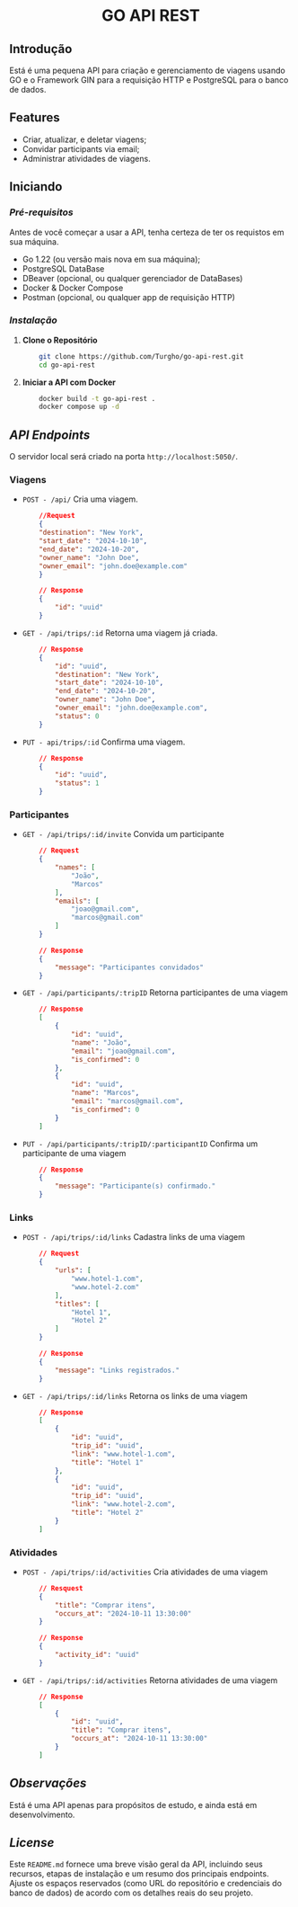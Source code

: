# <center>GO API REST</center>

## **Introdução**

Está é uma pequena API para criação e gerenciamento de viagens usando GO e o Framework GIN para a requisição HTTP e PostgreSQL para o banco de dados.

## **Features**

- Criar, atualizar, e deletar viagens;
- Convidar participants via email;
- Administrar atividades de viagens.

## **Iniciando**

### *Pré-requisitos*

Antes de você começar a usar a API, tenha certeza de ter os requistos em sua máquina.

- Go 1.22 (ou versão mais nova em sua máquina);
- PostgreSQL DataBase
- DBeaver (opcional, ou qualquer gerenciador de DataBases)
- Docker & Docker Compose
- Postman (opcional, ou qualquer app de requisição HTTP)

### *Instalação*

1. **Clone o Repositório**
    ```sh
        git clone https://github.com/Turgho/go-api-rest.git
        cd go-api-rest
    ```

2. **Iniciar a API com Docker**
    ```sh
        docker build -t go-api-rest .
        docker compose up -d
    ```

## *API Endpoints*

O servidor local será criado na porta `http://localhost:5050/`.

### Viagens

- `POST - /api/`
        Cria uma viagem.
    ```json
        //Request   
        {
        "destination": "New York",
        "start_date": "2024-10-10",
        "end_date": "2024-10-20",
        "owner_name": "John Doe",
        "owner_email": "john.doe@example.com"
        } 
    ```
    ```json
        // Response
        {
            "id": "uuid"
        }
    ```

- `GET - /api/trips/:id`
        Retorna uma viagem já criada.
    ```json
        // Response
        {
            "id": "uuid",
            "destination": "New York",
            "start_date": "2024-10-10",
            "end_date": "2024-10-20",
            "owner_name": "John Doe",
            "owner_email": "john.doe@example.com",
            "status": 0
        }
    ```
- `PUT - api/trips/:id`
        Confirma uma viagem.
    ```json
        // Response
        {
            "id": "uuid",
            "status": 1
        }
    ```
    
### Participantes

- `GET - /api/trips/:id/invite`
        Convida um participante
    ```json
        // Request
        {
            "names": [
                "João",
                "Marcos"
            ],
            "emails": [
                "joao@gmail.com",
                "marcos@gmail.com"
            ]
        }
    ```
    ```json
        // Response
        {
            "message": "Participantes convidados"
        }
    ```

- `GET - /api/participants/:tripID`
        Retorna participantes de uma viagem
    ```json
        // Response
        [
            {
                "id": "uuid",
                "name": "João",
                "email": "joao@gmail.com",
                "is_confirmed": 0
            },
            {
                "id": "uuid",
                "name": "Marcos",
                "email": "marcos@gmail.com",
                "is_confirmed": 0
            }
        ]
    ```

- `PUT - /api/participants/:tripID/:participantID`
        Confirma um participante de uma viagem
    ```json
        // Response
        {
            "message": "Participante(s) confirmado."
        }
    ```

### Links

- `POST - /api/trips/:id/links`
    Cadastra links de uma viagem
    ```json
        // Request
        {
            "urls": [
                "www.hotel-1.com",
                "www.hotel-2.com"
            ],
            "titles": [
                "Hotel 1",
                "Hotel 2"
            ]
        }
    ```
    ```json
        // Response
        {
            "message": "Links registrados."
        }
    ```

- `GET - /api/trips/:id/links`
        Retorna os links de uma viagem
    ```json
        // Response
        [
            {
                "id": "uuid",
                "trip_id": "uuid",
                "link": "www.hotel-1.com",
                "title": "Hotel 1"
            },
            {
                "id": "uuid",
                "trip_id": "uuid",
                "link": "www.hotel-2.com",
                "title": "Hotel 2"
            }
        ]
    ```

### Atividades

- `POST - /api/trips/:id/activities`
        Cria atividades de uma viagem
    ```json
        // Resquest
        {
            "title": "Comprar itens",
            "occurs_at": "2024-10-11 13:30:00"
        }
    ```
    ```json
        // Response
        {
            "activity_id": "uuid"
        }
    ```

- `GET - /api/trips/:id/activities`
        Retorna atividades de uma viagem
    ```json
        // Response
        [
            {
                "id": "uuid",
                "title": "Comprar itens",
                "occurs_at": "2024-10-11 13:30:00"
            }
        ]
    ```

## *Observações*

Está é uma API apenas para propósitos de estudo, e ainda está em desenvolvimento.

## *License*

Este `README.md` fornece uma breve visão geral da API, incluindo seus recursos, etapas de instalação e um resumo dos principais endpoints. Ajuste os espaços reservados (como URL do repositório e credenciais do banco de dados) de acordo com os detalhes reais do seu projeto.
